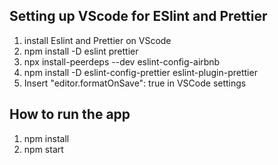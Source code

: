 ## Setting up VScode for ESlint and Prettier

1. install Eslint and Prettier on VScode
2. npm install -D eslint prettier
3. npx install-peerdeps --dev eslint-config-airbnb
4. npm install -D eslint-config-prettier eslint-plugin-prettier
5. Insert "editor.formatOnSave": true in VSCode settings

## How to run the app

1. npm install
2. npm start
